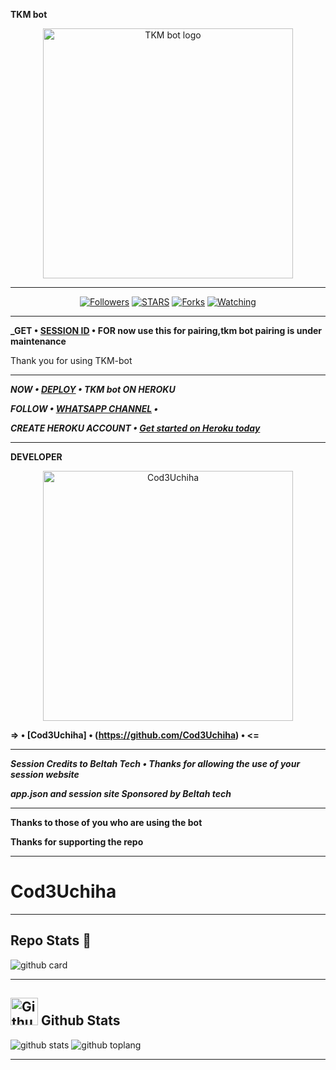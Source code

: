 **TKM bot**

<p align="center">
  <a href="https://github.com/Cod3Uchiha">
    <img alt="TKM bot logo" height="400" src="https://telegra.ph/file/626e7105422c8908f723d.jpg">
  </a>
</p>

---

<p align="center">
  <a href="https://github.com/Cod3Uchiha?tab=followers"><img title="Followers" src="https://img.shields.io/github/followers/Cod3Uchiha?label=Followers&style=social"></a>
  <a href="https://github.com/Cod3Uchiha/TKM-bot/stargazers/"><img title="STARS" src="https://img.shields.io/github/stars/Cod3Uchiha/TKM-bot?&style=social"></a>
  <a href="https://github.com/Cod3Uchiha/TKM-bot/network/members"><img title="Forks" src="https://img.shields.io/github/forks/Cod3Uchiha/TKM-bot?style=social"></a>
  <a href="https://github.com/Cod3Uchiha/TKM-bot/watchers"><img title="Watching" src="https://img.shields.io/github/watchers/Cod3Uchiha/TKM-bot?label=Watching&style=social"></a>
</p>

---

**_GET • [SESSION ID](https://beltah-session-d0e2ce19228b.herokuapp.com/pair) • FOR now use this for pairing,tkm bot pairing is under maintenance**

Thank you for using TKM-bot

---

**_NOW • [DEPLOY](https://dashboard.heroku.com/new?button-url=https://github.com/Cod3Uchiha/TKM-bot&template=https://github.com/Cod3Uchiha/TKM-bot) • TKM bot ON HEROKU_**

**_FOLLOW • [WHATSAPP CHANNEL](https://whatsapp.com/channel/0029VaKjSra9WtC0kuJqvl0g) •_**

**_CREATE HEROKU ACCOUNT • [Get started on Heroku today](https://www.heroku.com)_**

---

**DEVELOPER**

<p align="center">
<a href="https://github.com/Cod3Uchiha"><img src="https://telegra.ph/file/7d1d362a15f946d427db1.jpg" height="400" alt="Cod3Uchiha"/></a>
  
**=> • [Cod3Uchiha] • (https://github.com/Cod3Uchiha) • <=**

---

**_Session Credits to Beltah Tech • Thanks for allowing the use of your session website_**

**_app.json and session site Sponsored by Beltah tech_**

---

**Thanks to those of you who are using the bot**

**Thanks for supporting the repo**

---

# Cod3Uchiha

---------

## Repo Stats 🔭

![github card](https://github-readme-stats.vercel.app/api/pin/?username=Cod3Uchiha&repo=TKM-bot&theme=chartreuse-dark)

---------

## <img src="https://raw.githubusercontent.com/vilcajoal/vilcajoal/master/assets/octocat-anime.gif" alt="Github" width="44" height="44"> Github Stats

![github stats](https://github-readme-stats.vercel.app/api?username=Cod3Uchiha&show_icons=true&theme=chartreuse-dark)
![github toplang](https://github-readme-stats.vercel.app/api/top-langs/?username=Cod3Uchiha&layout=compact&theme=chartreuse-dark)

---------
